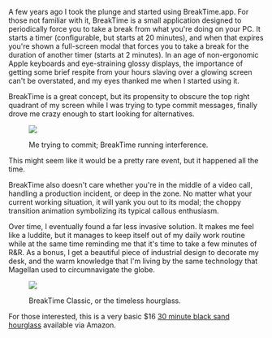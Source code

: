 A few years ago I took the plunge and started using BreakTime.app. For those not familiar with it, BreakTime is a small application designed to periodically force you to take a break from what you're doing on your PC. It starts a timer (configurable, but starts at 20 minutes), and when that expires you're shown a full-screen modal that forces you to take a break for the duration of another timer (starts at 2 minutes). In an age of non-ergonomic Apple keyboards and eye-straining glossy displays, the importance of getting some brief respite from your hours slaving over a glowing screen can't be overstated, and my eyes thanked me when I started using it.

BreakTime is a great concept, but its propensity to obscure the top right quadrant of my screen while I was trying to type commit messages, finally drove me crazy enough to start looking for alternatives.

<figure>
  <p><img src="/assets/breaktime/commit.png"></p>
  <figcaption>Me trying to commit; BreakTime running interference.</figcaption>
</figure>

This might seem like it would be a pretty rare event, but it happened all the time.

BreakTime also doesn't care whether you're in the middle of a video call, handling a production incident, or deep in the zone. No matter what your current working situation, it will yank you out to its modal; the choppy transition animation symbolizing its typical callous enthusiasm.

Over time, I eventually found a far less invasive solution. It makes me feel like a luddite, but it manages to keep itself out of my daily work routine while at the same time reminding me that it's time to take a few minutes of R&R. As a bonus, I get a beautiful piece of industrial design to decorate my desk, and the warm knowledge that I'm living by the same technology that Magellan used to circumnavigate the globe.

<figure>
  <p><img src="/photos/large/12229569636.jpg"></p>
  <figcaption>BreakTime Classic, or the timeless hourglass.</figcaption>
</figure>

For those interested, this is a very basic $16 [30 minute black sand hourglass](http://www.amazon.com/Hourglass-Sand-Timer-Minute-Black/dp/B004V4RTXW/) available via Amazon.
